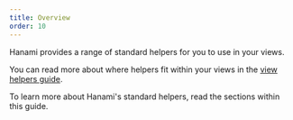 ```yaml
---
title: Overview
order: 10
---
```


Hanami provides a range of standard helpers for you to use in your views.

You can read more about where helpers fit within your views in the [view helpers guide](/v2.1/views/helpers/).

To learn more about Hanami's standard helpers, read the sections within this guide.
